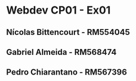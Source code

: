 <h1>Webdev CP01 - Ex01</h1>
<h2>Nícolas Bittencourt - RM554045</h2>
<h2>Gabriel Almeida - RM568474</h2>
<h2>Pedro Chiarantano - RM567396</h2>